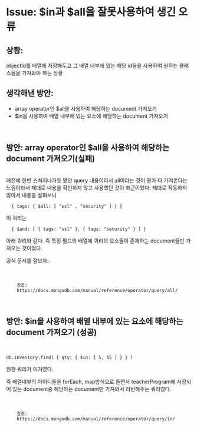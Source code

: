 <!--
author: Dailyscat
purpose: issue arrange
rules:
 (1) 헤더와 문단사이
    <br/>
    <br/>
 (2) 코드가 작성되는 부분은 >로 정리
 (3) 참조는 해당 내용 바로 아래
    <br/>
    <br/>
 (4) 명령어는 bold
 (5) 방안은 ## 안의 과정은 ###
-->

# Issue: $in과 $all을 잘못사용하여 생긴 오류

## 상황:

objectId를 배열에 저장해두고 그 배열 내부에 있는 해당 id들을
사용하여 원하는 클래스들을 가져와야 하는 상황
<br/>

## 생각해낸 방안:

- array operator인 \$all을 사용하여 해당하는 document 가져오기
- \$in을 사용하여 배열 내부에 있는 요소에 해당하는 document 가져오기

<br/>

## 방안: array operator인 \$all을 사용하여 해당하는 document 가져오기(실패)

<br/>
  예전에 한번 스쳐지나가듯 봤던 query 내용이라서 all이라는 것이 뭔가 다 가져온다는 느낌이라서 제대로 내용을 확인하지 않고 사용했던 것이 화근이었다. 제대로 작동하지 않아서 내용을 살펴보니

      { tags: { $all: [ "ssl" , "security" ] } }

이 쿼리는

      { $and: [ { tags: "ssl" }, { tags: "security" } ] }

아래 쿼리와 같다. 즉 특정 필드의 배열에 쿼리의 요소들이 존재하는 document들만 가져오는 것이었다.

공식 문서를 잘보자..
<br/>
<br/>
<br/>

        참조:
        https://docs.mongodb.com/manual/reference/operator/query/all/

<br/>

## 방안: \$in을 사용하여 배열 내부에 있는 요소에 해당하는 document 가져오기 (성공)

<br/>

    db.inventory.find( { qty: { $in: [ 5, 15 ] } } )

원한 쿼리가 이거였다.

즉 배열내부의 아이디들을 forEach, map방식으로 돌면서 teacherProgram에 저장되어 있는 document중 해당하는 document만 가져와서 리턴해주는 쿼리였다.
<br/>
<br/>
<br/>

        참조:
        https://docs.mongodb.com/manual/reference/operator/query/in/

<br/>
